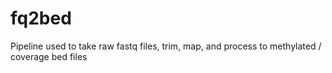 # fq2bed
Pipeline used to take raw fastq files, trim, map, and process to methylated / coverage bed files
